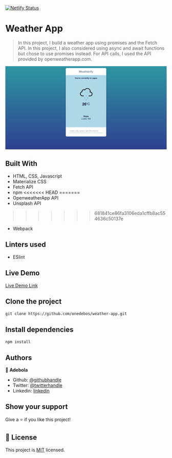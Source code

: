 [![Netlify Status](https://api.netlify.com/api/v1/badges/bab47221-46d8-4847-8b22-809a9e266a20/deploy-status)](https://app.netlify.com/sites/sleepy-wing-03ddf5/deploys)

# Weather App

> In this project, I build a weather app using promises and the Fetch API. In this project, I also considered using async and await functions but chose to use promises instead. For API calls, I used the API provided by openweatherapp.com. 

![screenshot](./Screenshot.png)

## Built With

- HTML, CSS, Javascript
- Materialize CSS
- Fetch API
- npm
<<<<<<< HEAD
=======
- OpenweatherApp API
- Unsplash API
>>>>>>> 681841ce86fa3106eda1cffb8ac554636c50137e
- Webpack

## Linters used
- ESlint


## Live Demo

[Live Demo Link](https://sleepy-wing-03ddf5.netlify.com/)

## Clone the project
```
git clone https://github.com/onedebos/weather-app.git
```

## Install dependencies

```
npm install
```


## Authors

👤 **Adebola**

- Github: [@githubhandle](https://github.com/onedebos)
- Twitter: [@twitterhandle](https://twitter.com/debosthefirst)
- Linkedin: [linkedin](https://www.linkedin.com/in/adebola-niran/)

## Show your support

Give a ⭐️ if you like this project!


## 📝 License

This project is [MIT](lic.url) licensed.

